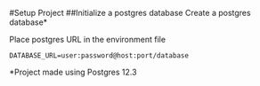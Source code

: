 #Setup Project
##Initialize a postgres database 
Create a postgres database*

Place postgres URL in the environment file

``
DATABASE_URL=user:password@host:port/database
``

*Project made using Postgres 12.3

##
